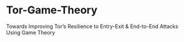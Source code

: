 # Tor-Game-Theory
Towards Improving Tor’s Resilience to Entry-Exit &amp; End-to-End Attacks  Using Game Theory
